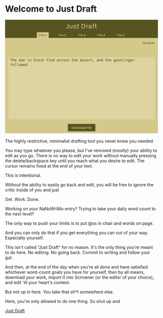 # Welcome to Just Draft

![Screenshot of Just Draft](./screenshot.png)

The highly restrictive, minimalist drafting tool you never knew you needed.

You may type whatever you please, but I've removed (mostly) your ability to edit as you go. There is no way to edit your work without manually pressing the delete/backspace key until you reach what you desire to edit. The cursor remains fixed at the end of your text.

This is intentional.

Without the ability to easily go back and edit, you will be free to ignore the critic inside of you and just

Get. Work. Done.

Working on your NaNoWriMo entry? Trying to take your daily word count to the next level?

The only way to push your limits is to put @ss in chair and words on page.

And you can only do that if you get everything you can out of your way. Especially yourself.

This isn't called "Just Draft" for no reason. It's the only thing you're meant to do here. No editing. No going back. Commit to writing and follow your gut.

And then, at the end of the day when you're all done and have satisfied whichever word-count goals you have for yourself, then by all means, download your work, import it into Scrivener (or the editor of your choice), and edit 'til your heart's content.

But not up in here. You take that sh\*t somewhere else.

Here, you're only allowed to do one thing. So shut up and

[Just Draft](donaldhyde.com/just-draft)

<!-- ## About Just Draft

(Speaking of draft...) Inspired by the device FreeWrite and their web editor. I wanted to recreate it. That's how the project started.
Then, as I daydreamed about owning that pricey device, I came across a much older (and out of production) series
of devices from AlphaSmart. These devices are simply word processors whose function seems to have been mainly to
teach school-aged kids how to type. It had a small and simple dot matrix LCD (which I'm considering emulating in
the future), and a keyboard. It had other features, too, but those are what interested me. It was an unconnected
writing tool, something I felt I could use to inspire my own journey as a writer. I ultimately decided to create
this software based around the AlphaSmart devices, especially their simple file management. There are eight
files, each capable of holding around 25 pages of text (it's memory restricted), so I decided to take the
easiest route to start and leverage local storage to hold the text. This removes my need to develop a back-end
system, with the tradeoff being that my software really can't protect your work.

## Things I'm working on:

Turn the nav items into a list

Deliberate the implementation of user input

- Key events, hidden textfield or input, or something else?
- Data management in the app: is there a better way (or many)?

Clean up the code a bit more

Return character (and deleting it)

Should I implement a less restrictive editing expeience that allows editing?

Colors (an update or theme options)

User preferences to store in the local storage

Word count goals, words per minute (and goals)

Maybe some place to put notes? Like a side bar for your outline?

Hide nav while typing

Download all files -->
